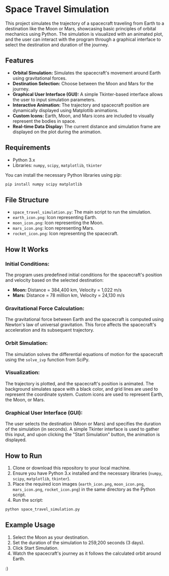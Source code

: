 # Space Travel Simulation

This project simulates the trajectory of a spacecraft traveling from Earth to a destination like the Moon or Mars, showcasing basic principles of orbital mechanics using Python. The simulation is visualized with an animated plot, and the user can interact with the program through a graphical interface to select the destination and duration of the journey.

## Features

- **Orbital Simulation:** Simulates the spacecraft's movement around Earth using gravitational forces.
- **Destination Selection:** Choose between the Moon and Mars for the journey.
- **Graphical User Interface (GUI):** A simple Tkinter-based interface allows the user to input simulation parameters.
- **Interactive Animation:** The trajectory and spacecraft position are dynamically displayed using Matplotlib animations.
- **Custom Icons:** Earth, Moon, and Mars icons are included to visually represent the bodies in space.
- **Real-time Data Display:** The current distance and simulation frame are displayed on the plot during the animation.

## Requirements

- Python 3.x
- Libraries: `numpy`, `scipy`, `matplotlib`, `tkinter`

You can install the necessary Python libraries using pip:

```bash
pip install numpy scipy matplotlib
```
## File Structure

- `space_travel_simulation.py`: The main script to run the simulation.
- `earth_icon.png`: Icon representing Earth.
- `moon_icon.png`: Icon representing the Moon.
- `mars_icon.png`: Icon representing Mars.
- `rocket_icon.png`: Icon representing the spacecraft.

## How It Works

### Initial Conditions:
The program uses predefined initial conditions for the spacecraft's position and velocity based on the selected destination:
- **Moon:** Distance = 384,400 km, Velocity = 1,022 m/s
- **Mars:** Distance = 78 million km, Velocity = 24,130 m/s

### Gravitational Force Calculation:
The gravitational force between Earth and the spacecraft is computed using Newton's law of universal gravitation. This force affects the spacecraft's acceleration and its subsequent trajectory.

### Orbit Simulation:
The simulation solves the differential equations of motion for the spacecraft using the `solve_ivp` function from SciPy.

### Visualization:
The trajectory is plotted, and the spacecraft's position is animated. The background simulates space with a black color, and grid lines are used to represent the coordinate system. Custom icons are used to represent Earth, the Moon, or Mars.

### Graphical User Interface (GUI):
The user selects the destination (Moon or Mars) and specifies the duration of the simulation (in seconds). A simple Tkinter interface is used to gather this input, and upon clicking the "Start Simulation" button, the animation is displayed.

## How to Run

1. Clone or download this repository to your local machine.
2. Ensure you have Python 3.x installed and the necessary libraries (`numpy`, `scipy`, `matplotlib`, `tkinter`).
3. Place the required icon images (`earth_icon.png`, `moon_icon.png`, `mars_icon.png`, `rocket_icon.png`) in the same directory as the Python script.
4. Run the script:

```bash
python space_travel_simulation.py
````

## Example Usage
1. Select the Moon as your destination.
2. Set the duration of the simulation to 259,200 seconds (3 days).
3. Click Start Simulation.
4. Watch the spacecraft's journey as it follows the calculated orbit around Earth.

:)
